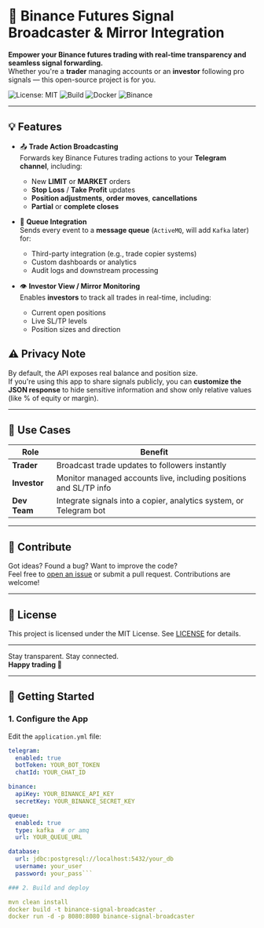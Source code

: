 # 🔁 Binance Futures Signal Broadcaster & Mirror Integration

**Empower your Binance futures trading with real-time transparency and seamless signal forwarding.**  
Whether you're a **trader** managing accounts or an **investor** following pro signals — this open-source project is for you.

![License: MIT](https://img.shields.io/badge/License-MIT-yellow.svg)
![Build](https://img.shields.io/badge/build-passing-brightgreen)
![Docker](https://img.shields.io/badge/docker-ready-blue)
![Binance](https://img.shields.io/badge/binance-futures-yellow)

---

## 💡 Features

- 📤 **Trade Action Broadcasting**  
  Forwards key Binance Futures trading actions to your **Telegram channel**, including:
  - New **LIMIT** or **MARKET** orders
  - **Stop Loss** / **Take Profit** updates
  - **Position adjustments**, **order moves**, **cancellations**
  - **Partial** or **complete closes**

- 🔄 **Queue Integration**  
  Sends every event to a **message queue** (`ActiveMQ`, will add `Kafka` later) for:
  - Third-party integration (e.g., trade copier systems)
  - Custom dashboards or analytics
  - Audit logs and downstream processing

- 👁️ **Investor View / Mirror Monitoring**  
  Enables **investors** to track all trades in real-time, including:
  - Current open positions
  - Live SL/TP levels
  - Position sizes and direction


## ⚠️ Privacy Note

By default, the API exposes real balance and position size.  
If you're using this app to share signals publicly, you can **customize the JSON response** to hide sensitive information and show only relative values (like % of equity or margin).

---

## 📌 Use Cases

| Role         | Benefit                                                                 |
|--------------|-------------------------------------------------------------------------|
| **Trader**   | Broadcast trade updates to followers instantly                          |
| **Investor** | Monitor managed accounts live, including positions and SL/TP info       |
| **Dev Team** | Integrate signals into a copier, analytics system, or Telegram bot      |

---

## 💬 Contribute

Got ideas? Found a bug? Want to improve the code?  
Feel free to [open an issue](https://github.com/danielkniaz/prada/issues) or submit a pull request. Contributions are welcome!

---

## 📄 License

This project is licensed under the MIT License. See [LICENSE](https://github.com/danielkniaz/prada/blob/main/LICENSE) for details.

---


Stay transparent. Stay connected.  
**Happy trading 🚀**


---

## 🚀 Getting Started

### 1. Configure the App

Edit the `application.yml` file:

```yaml
telegram:
  enabled: true
  botToken: YOUR_BOT_TOKEN
  chatId: YOUR_CHAT_ID

binance:
  apiKey: YOUR_BINANCE_API_KEY
  secretKey: YOUR_BINANCE_SECRET_KEY

queue:
  enabled: true
  type: kafka  # or amq
  url: YOUR_QUEUE_URL

database:
  url: jdbc:postgresql://localhost:5432/your_db
  username: your_user
  password: your_pass```

### 2. Build and deploy

mvn clean install
docker build -t binance-signal-broadcaster .
docker run -d -p 8080:8080 binance-signal-broadcaster


